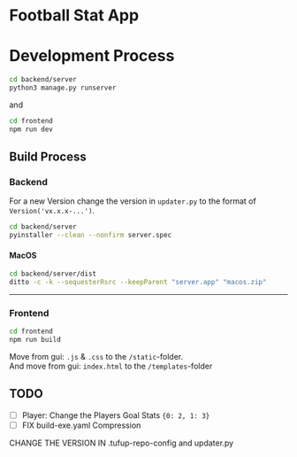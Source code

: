 # Football Stat App

# Development Process

```zsh
cd backend/server
python3 manage.py runserver
```

and

```zsh
cd frontend
npm run dev
```

## Build Process

### Backend

For a new Version change the version in `updater.py` to the format of `Version('vx.x.x-...')`.

```zsh
cd backend/server
pyinstaller --clean --nonfirm server.spec
```

#### MacOS

```zsh
cd backend/server/dist
ditto -c -k --sequesterRsrc --keepParent "server.app" "macos.zip"
```

---

### Frontend

```zsh
cd frontend
npm run build
```

Move from gui: `.js` & `.css` to the `/static`-folder.<br> And move from gui: `index.html` to the `/templates`-folder

## TODO

- [ ] Player: Change the Players Goal Stats `{0: 2, 1: 3}`
- [ ] FIX build-exe.yaml Compression

CHANGE THE VERSION IN .tufup-repo-config and updater.py
